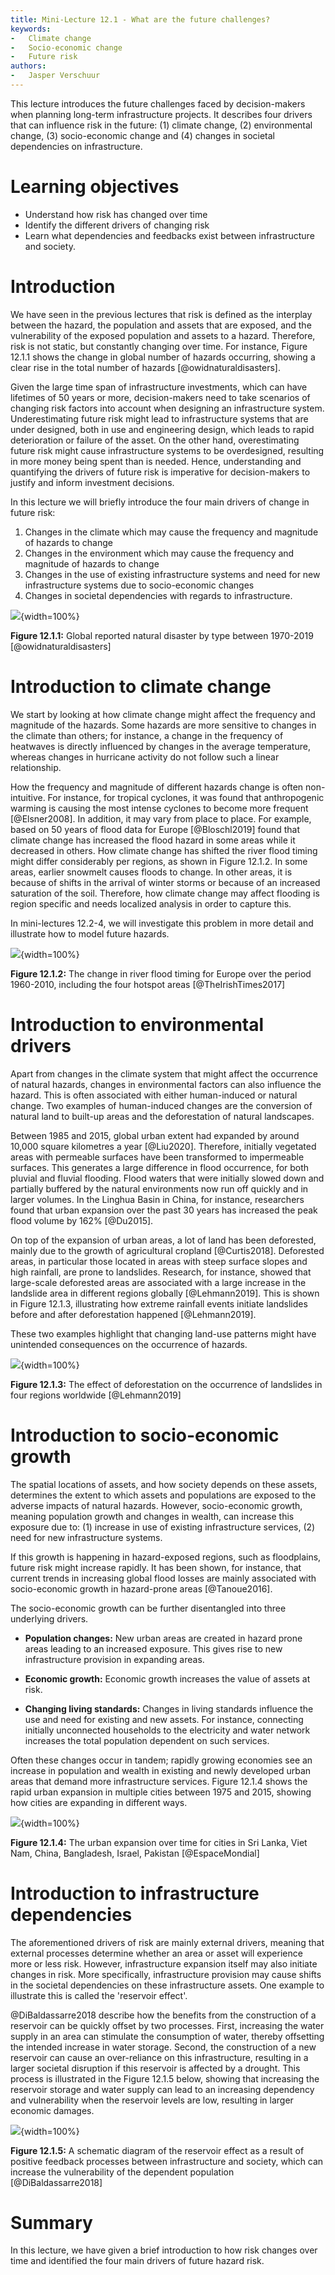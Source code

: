 ```yaml
---
title: Mini-Lecture 12.1 - What are the future challenges?
keywords:
-   Climate change
-   Socio-economic change
-   Future risk
authors:
-   Jasper Verschuur
---
```


This lecture introduces the future challenges faced by decision-makers
when planning long-term infrastructure projects. It describes four
drivers that can influence risk in the future: (1) climate change, (2)
environmental change, (3) socio-economic change and (4) changes in
societal dependencies on infrastructure.

# Learning objectives

-   Understand how risk has changed over time
-   Identify the different drivers of changing risk
-   Learn what dependencies and feedbacks exist between infrastructure
    and society.

# Introduction

We have seen in the previous lectures that risk is defined as the
interplay between the hazard, the population and assets that are
exposed, and the vulnerability of the exposed population and assets to a
hazard. Therefore, risk is not static, but constantly changing over
time. For instance, Figure 12.1.1 shows the change in global number of
hazards occurring, showing a clear rise in the total number of hazards
[@owidnaturaldisasters].

Given the large time span of infrastructure investments, which can have
lifetimes of 50 years or more, decision-makers need to take scenarios of
changing risk factors into account when designing an infrastructure
system. Underestimating future risk might lead to infrastructure systems
that are under designed, both in use and engineering design, which leads
to rapid deterioration or failure of the asset. On the other hand,
overestimating future risk might cause infrastructure systems to be
overdesigned, resulting in more money being spent than is needed. Hence,
understanding and quantifying the drivers of future risk is imperative
for decision-makers to justify and inform investment decisions.

In this lecture we will briefly introduce the four main drivers of
change in future risk:

1. Changes in the climate which may cause the frequency and
magnitude of hazards to change
2. Changes in the environment which may cause the frequency and
magnitude of hazards to change
3. Changes in the use of existing infrastructure systems and need
for new infrastructure systems due to socio-economic changes
4. Changes in societal dependencies with regards to infrastructure.

![](assets/Figure_12.1.1.png){width=100%}

**Figure 12.1.1:** Global reported natural disaster by type between
1970-2019 [@owidnaturaldisasters]

# Introduction to climate change

We start by looking at how climate change might affect the frequency and
magnitude of the hazards. Some hazards are more sensitive to changes in
the climate than others; for instance, a change in the frequency of
heatwaves is directly influenced by changes in the average temperature,
whereas changes in hurricane activity do not follow such a linear
relationship.

How the frequency and magnitude of different hazards change is often
non-intuitive. For instance, for tropical cyclones, it was found that
anthropogenic warming is causing the most intense cyclones to become
more frequent [@Elsner2008]. In addition, it may vary from place to
place. For example, based on 50 years of flood data for Europe
[@Bloschl2019] found that climate change has increased the flood
hazard in some areas while it decreased in others. How climate change
has shifted the river flood timing might differ considerably per
regions, as shown in Figure 12.1.2. In some areas, earlier snowmelt
causes floods to change. In other areas, it is because of shifts in the
arrival of winter storms or because of an increased saturation of the
soil. Therefore, how climate change may affect flooding is region
specific and needs localized analysis in order to capture this.

In mini-lectures 12.2-4, we will investigate this problem in more detail
and illustrate how to model future hazards.

![](assets/Figure_12.1.2.png){width=100%}

**Figure 12.1.2:** The change in river flood timing for Europe over the
period 1960-2010, including the four hotspot areas
[@TheIrishTimes2017]

# Introduction to environmental drivers

Apart from changes in the climate system that might affect the
occurrence of natural hazards, changes in environmental factors can also
influence the hazard. This is often associated with either human-induced
or natural change. Two examples of human-induced changes are the
conversion of natural land to built-up areas and the deforestation of
natural landscapes.

Between 1985 and 2015, global urban extent had expanded by around 10,000
square kilometres a year [@Liu2020]. Therefore, initially vegetated
areas with permeable surfaces have been transformed to impermeable
surfaces. This generates a large difference in flood occurrence, for
both pluvial and fluvial flooding. Flood waters that were initially
slowed down and partially buffered by the natural environments now run
off quickly and in larger volumes. In the Linghua Basin in China, for
instance, researchers found that urban expansion over the past 30 years
has increased the peak flood volume by 162% [@Du2015].

On top of the expansion of urban areas, a lot of land has been
deforested, mainly due to the growth of agricultural cropland
[@Curtis2018]. Deforested areas, in particular those located in areas
with steep surface slopes and high rainfall, are prone to landslides.
Research, for instance, showed that large-scale deforested areas are
associated with a large increase in the landslide area in different
regions globally [@Lehmann2019]. This is shown in Figure 12.1.3,
illustrating how extreme rainfall events initiate landslides before and
after deforestation happened [@Lehmann2019].

These two examples highlight that changing land-use patterns might have
unintended consequences on the occurrence of hazards.

![](assets/Figure_12.1.3.png){width=100%}

**Figure 12.1.3:** The effect of deforestation on the occurrence of
landslides in four regions worldwide [@Lehmann2019]

# Introduction to socio-economic growth

The spatial locations of assets, and how society depends on these
assets, determines the extent to which assets and populations are
exposed to the adverse impacts of natural hazards. However,
socio-economic growth, meaning population growth and changes in wealth,
can increase this exposure due to: (1) increase in use of existing
infrastructure services, (2) need for new infrastructure systems.

If this growth is happening in hazard-exposed regions, such as
floodplains, future risk might increase rapidly. It has been shown, for
instance, that current trends in increasing global flood losses are
mainly associated with socio-economic growth in hazard-prone areas
[@Tanoue2016].

The socio-economic growth can be further disentangled into three
underlying drivers.

-   **Population changes:** New urban areas are created in hazard prone
    areas leading to an increased exposure. This gives rise to new
    infrastructure provision in expanding areas.

-   **Economic growth:** Economic growth increases the value of assets
    at risk.

-   **Changing living standards:** Changes in living standards influence
    the use and need for existing and new assets. For instance,
    connecting initially unconnected households to the electricity and
    water network increases the total population dependent on such
    services.

Often these changes occur in tandem; rapidly growing economies see an
increase in population and wealth in existing and newly developed urban
areas that demand more infrastructure services. Figure 12.1.4 shows the
rapid urban expansion in multiple cities between 1975 and 2015, showing
how cities are expanding in different ways.

![](assets/Figure_12.1.4.jpg){width=100%}

**Figure 12.1.4:** The urban expansion over time for cities in Sri
Lanka, Viet Nam, China, Bangladesh, Israel, Pakistan [@EspaceMondial]

# Introduction to infrastructure dependencies

The aforementioned drivers of risk are mainly external drivers, meaning
that external processes determine whether an area or asset will
experience more or less risk. However, infrastructure expansion itself
may also initiate changes in risk. More specifically, infrastructure
provision may cause shifts in the societal dependencies on these
infrastructure assets. One example to illustrate this is called the
'reservoir effect'.

@DiBaldassarre2018 describe how the benefits from the construction of a
reservoir can be quickly offset by two processes. First, increasing the
water supply in an area can stimulate the consumption of water, thereby
offsetting the intended increase in water storage. Second, the
construction of a new reservoir can cause an over-reliance on this
infrastructure, resulting in a larger societal disruption if this
reservoir is affected by a drought. This process is illustrated in the
Figure 12.1.5 below, showing that increasing the reservoir storage and
water supply can lead to an increasing dependency and vulnerability when
the reservoir levels are low, resulting in larger economic damages.

![](assets/Figure_12.1.5.png){width=100%}

**Figure 12.1.5:** A schematic diagram of the reservoir effect as a
result of positive feedback processes between infrastructure and
society, which can increase the vulnerability of the dependent
population [@DiBaldassarre2018]

# Summary

In this lecture, we have given a brief introduction to how risk changes
over time and identified the four main drivers of future hazard risk.

